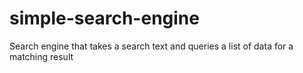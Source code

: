 # simple-search-engine
Search engine that takes a search text and queries a list of data for a matching result
